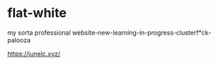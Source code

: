 # flat-white
my sorta professional website-new-learning-in-progress-clusterf*ck-palooza

https://junelc.xyz/

